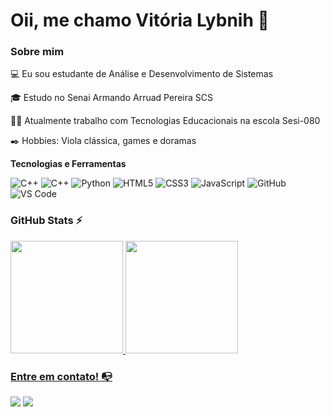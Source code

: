 # Oii, me chamo Vitória Lybnih 👋

### Sobre mim

💻 Eu sou estudante de Análise e Desenvolvimento de Sistemas

🎓 Estudo no Senai Armando Arruad Pereira SCS

👩‍💻 Atualmente trabalho com Tecnologias Educacionais na escola Sesi-080

✒️ Hobbies: Viola clássica, games e doramas


**Tecnologias e Ferramentas**

![C++](https://img.shields.io/badge/Java-ED8B00?style=for-the-badge&logo=openjdk&logoColor=white)
![C++](https://img.shields.io/badge/C%2B%2B-00599C?style=for-the-badge&logo=c%2B%2B&logoColor=white)
![Python](https://img.shields.io/badge/Python-3776AB?style=for-the-badge&logo=python&logoColor=white)
![HTML5](https://img.shields.io/badge/html5-%23E34F26.svg?style=for-the-badge&logo=html5&logoColor=white)
![CSS3](https://img.shields.io/badge/css3-%231572B6.svg?style=for-the-badge&logo=css3&logoColor=white)
![JavaScript](https://img.shields.io/badge/javascript-%23323330.svg?style=for-the-badge&logo=javascript&logoColor=%23F7DF1E)
![GitHub](https://img.shields.io/badge/github-%23121011.svg?style=for-the-badge&logo=github&logoColor=white)
![VS Code](https://img.shields.io/badge/VS%20Code-0078d7.svg?style=for-the-badge&logo=visual-studio-code&logoColor=white)

### GitHub Stats ⚡
<div>
<a href="https://github.com/Lybnih">
<img height="180em" src="https://github-readme-stats.vercel.app/api/top-langs/?username=Lybnih&layout=compact&langs_count=7&theme=dracula"/>
<img height="180em" src="https://github-readme-stats.vercel.app/api?username=Lybnih&show_icons=true&theme=dracula&include_all_commits=true&count_private=true"/>
</div>

### Entre em contato! 📭
<div>
<a href="https://instagram.com/seu-usuário-aqui" target="_blank"><img src="https://img.shields.io/badge/-Instagram-%23E4405F?style=for-the-badge&logo=instagram&logoColor=white" target="_blank"></a>
<a href="https://www.linkedin.com/in/seu-usuário-aqui" target="_blank"><img src="https://img.shields.io/badge/-LinkedIn-%230077B5?style=for-the-badge&logo=linkedin&logoColor=white" target="_blank"></a>   
</div>

</a>
